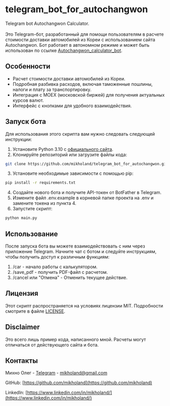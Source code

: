 # telegram_bot_for_autochangwon
Telegram bot Autochangwon Calculator. <br><br>
Это Telegram-бот, разработанный для помощи пользователям в расчете стоимости
доставки автомобилей из Кореи с использованием сайта Autochangwon. Бот
работает в автономном режиме и может быть использован по ссылке 
[Autochangwon_calculator_bot](https://t.me/Autochangwon_calculator_bot).

## Особенности
- Расчет стоимости доставки автомобилей из Кореи.
- Подробная разбивка расходов, включая таможенные пошлины, налоги и плату
за транспортировку.
- Интеграция с MOEX (московской биржей) для получения актуальных курсов валют.
- Интерфейс с кнопками для удобного взаимодействия.

## Запуск бота
Для использования этого скрипта вам нужно следовать следующей инструкции:
1. Установите Python 3.10 с [официального сайта](https://www.python.org/).
2. Клонируйте репозиторий или загрузите файлы кода:
```sh
git clone https://github.com/mikholand/telegram_bot_for_autochangwon.git
```
3. Установите необходимые зависимости с помощью pip:
```sh
pip install -r requirements.txt
```
4. Создайте нового бота и получите API-токен от BotFather в Telegram.
5. Измените файл .env.example в корневой папке проекта на .env и замените
токена из пункта 4.
6. Запустите скрипт:
```sh
python main.py
```

## Использование
После запуска бота вы можете взаимодействовать с ним через приложение 
Telegram. Начните чат с ботом и следуйте инструкциям, чтобы получить 
доступ к различным функциям:
1. /car - начало работы с калькулятором.
2. /save_pdf - получить PDF-файл с расчетом.
3. /cancel или "Отмена" - Отменить текущее действие.

## Лицензия
Этот скрипт распространяется на условиях лицензии MIT. 
Подробности смотрите в файле
[LICENSE](https://github.com/mikholand/telegram_bot_for_group/blob/master/LICENSE).

## Disclaimer
Это всего лишь пример кода, написанного мной. Расчеты могут отличаться
от действующего сайта и бота.

## Контакты
Михно Олег - [Telegram](https://t.me/mikholand) - mikholand@gmail.com

GitHub: [https://github.com/mikholand](https://github.com/mikholand)

LinkedIn: [https://www.linkedin.com/in/mikholand/](https://www.linkedin.com/in/mikholand/)
